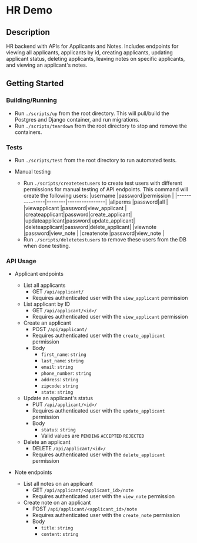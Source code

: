 # HR Demo

## Description

HR backend with APIs for Applicants and Notes. Includes endpoints for viewing all applicants, applicants by id, creating applicants, updating applicant status, deleting applicants, leaving notes on specific applicants, and viewing an applicant's notes.

## Getting Started

### Building/Running

* Run `./scripts/up` from the root directory. This will pull/build the Postgres and Django container, and run migrations.
* Run `./scripts/teardown` from the root directory to stop and remove the containers.

### Tests

* Run `./scripts/test` from the root directory to run automated tests. 

* Manual testing
    * Run `./scripts/createtestusers` to create test users with different permissions for manual testing of API endpoints. This command will create the following users:
        |username       |password|permission      |
        |---------------|--------|----------------|
        |allperms       |password|all             |
        |viewapplicant  |password|view_applicant  |
        |createapplicant|password|create_applicant|
        |updateapplicant|password|update_applicant|
        |deleteapplicant|password|delete_applicant|
        |viewnote       |password|view_note       |
        |createnote     |password|view_note       |
    * Run `./scripts/deletetestusers` to remove these users from the DB when done testing.

### API Usage

* Applicant endpoints
    * List all applicants
        * GET `/api/applicant/`
        * Requires authenticated user with the `view_applicant` permission
    * List applicant by ID
        * GET `/api/applicant/<id>/`
        * Requires authenticated user with the `view_applicant` permission
    * Create an applicant
        * POST `/api/applicant/`
        * Requires authenticated user with the `create_applicant` permission
        * Body
            * `first_name`: `string`
            * `last_name`: `string`
            * `email`: `string`
            * `phone_number`: `string`
            * `address`: `string`
            * `zipcode`: `string`
            * `state`: `string`
    * Update an applicant's status
        * PUT `/api/applicant/<id>/`
        * Requires authenticated user with the `update_applicant` permission
        * Body
            * `status`: `string`
            * Valid values are `PENDING` `ACCEPTED` `REJECTED`
    * Delete an applicant
        * DELETE `/api/applicant/<id>/`
        * Requires authenticated user with the `delete_applicant` permission

* Note endpoints
    * List all notes on an applicant
        * GET `/api/applicant/<applicant_id>/note`
        * Requires authenticated user with the `view_note` permission
    * Create note on an applicant
        * POST `/api/applicant/<applicant_id>/note`
        * Requires authenticated user with the `create_note` permission
        * Body
            * `title`: `string`
            * `content`: `string`

